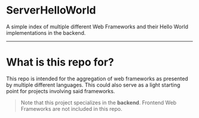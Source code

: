# ServerHelloWorld

A simple index of multiple different Web Frameworks and their Hello World implementations in the backend.

---

# What is this repo for?

This repo is intended for the aggregation of web frameworks as presented by multiple different languages.
This could also serve as a light starting point for projects involving said frameworks.

> Note that this project specializes in the **backend**. Frontend Web Frameworks are not included in this repo.

